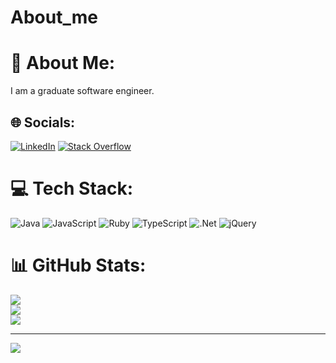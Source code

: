 # About_me
# 💫 About Me:
I am a graduate software engineer.


## 🌐 Socials:
[![LinkedIn](https://img.shields.io/badge/LinkedIn-%230077B5.svg?logo=linkedin&logoColor=white)](https://linkedin.com/in/https://www.linkedin.com/in/bibek-hamal-b231291a4/) [![Stack Overflow](https://img.shields.io/badge/-Stackoverflow-FE7A16?logo=stack-overflow&logoColor=white)](https://stackoverflow.com/users/24048784) 

# 💻 Tech Stack:
![Java](https://img.shields.io/badge/java-%23ED8B00.svg?style=for-the-badge&logo=openjdk&logoColor=white) ![JavaScript](https://img.shields.io/badge/javascript-%23323330.svg?style=for-the-badge&logo=javascript&logoColor=%23F7DF1E) ![Ruby](https://img.shields.io/badge/ruby-%23CC342D.svg?style=for-the-badge&logo=ruby&logoColor=white) ![TypeScript](https://img.shields.io/badge/typescript-%23007ACC.svg?style=for-the-badge&logo=typescript&logoColor=white) ![.Net](https://img.shields.io/badge/.NET-5C2D91?style=for-the-badge&logo=.net&logoColor=white) ![jQuery](https://img.shields.io/badge/jquery-%230769AD.svg?style=for-the-badge&logo=jquery&logoColor=white)
# 📊 GitHub Stats:
![](https://github-readme-stats.vercel.app/api?username=Bibek545&theme=dark&hide_border=false&include_all_commits=false&count_private=false)<br/>
![](https://github-readme-streak-stats.herokuapp.com/?user=Bibek545&theme=dark&hide_border=false)<br/>
![](https://github-readme-stats.vercel.app/api/top-langs/?username=Bibek545&theme=dark&hide_border=false&include_all_commits=false&count_private=false&layout=compact)

---
[![](https://visitcount.itsvg.in/api?id=Bibek545&icon=0&color=0)](https://visitcount.itsvg.in)

<!-- Proudly created with GPRM ( https://gprm.itsvg.in ) -->
